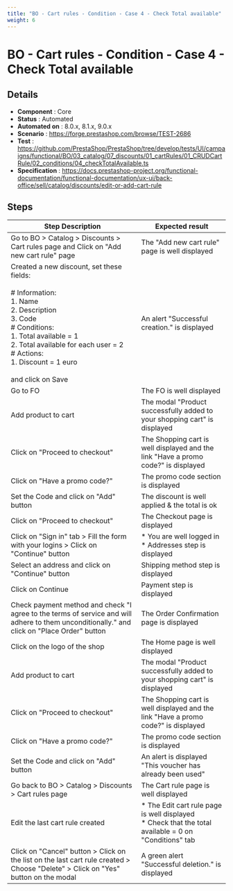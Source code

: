 ```yaml
---
title: "BO - Cart rules - Condition - Case 4 - Check Total available"
weight: 6
---
```


# BO - Cart rules - Condition - Case 4 - Check Total available
## Details
* **Component** : Core
* **Status** : Automated
* **Automated on** : 8.0.x, 8.1.x, 9.0.x
* **Scenario** : https://forge.prestashop.com/browse/TEST-2686
* **Test** : https://github.com/PrestaShop/PrestaShop/tree/develop/tests/UI/campaigns/functional/BO/03_catalog/07_discounts/01_cartRules/01_CRUDCartRule/02_conditions/04_checkTotalAvailable.ts
* **Specification** : https://docs.prestashop-project.org/functional-documentation/functional-documentation/ux-ui/back-office/sell/catalog/discounts/edit-or-add-cart-rule

## Steps
| Step Description | Expected result |
| ----- | ----- |
| Go to BO > Catalog > Discounts > Cart rules page and Click on "Add new cart rule" page | The "Add new cart rule" page is well displayed |
| Created a new discount, set these fields:<br><br># Information:<br>1. Name<br>2. Description<br>3. Code<br># Conditions:<br>1. Total available = 1<br>2. Total available for each user = 2<br># Actions:<br>1. Discount = 1 euro<br><br>and click on Save | An alert "Successful creation." is displayed |
| Go to FO | The FO is well displayed |
| Add product to cart | The modal "Product successfully added to your shopping cart" is displayed |
| Click on "Proceed to checkout" | The Shopping cart is well displayed and the link "Have a promo code?" is displayed |
| Click on "Have a promo code?" | The promo code section is displayed |
| Set the Code and click on "Add" button | The discount is well applied & the total is ok |
| Click on "Proceed to checkout" | The Checkout page is displayed |
| Click on "Sign in" tab > Fill the form with your logins > Click on "Continue" button | * You are well logged in<br> * Addresses step is displayed |
| Select an address and click on "Continue" button | Shipping method step is displayed |
| Click on Continue | Payment step is displayed |
| Check payment method and check "I agree to the terms of service and will adhere to them unconditionally." and click on "Place Order" button | The Order Confirmation page is displayed |
| Click on the logo of the shop | The Home page is well displayed |
| Add product to cart | The modal "Product successfully added to your shopping cart" is displayed |
| Click on "Proceed to checkout" | The Shopping cart is well displayed and the link "Have a promo code?" is displayed |
| Click on "Have a promo code?" | The promo code section is displayed |
| Set the Code and click on "Add" button | An alert is displayed "This voucher has already been used" |
| Go back to BO > Catalog > Discounts > Cart rules page | The Cart rule page is well displayed |
| Edit the last cart rule created | * The Edit cart rule page is well displayed<br> * Check that the total available = 0 on "Conditions" tab |
| Click on "Cancel" button > Click on the list on the last cart rule created > Choose "Delete" > Click on "Yes" button on the modal | A green alert "Successful deletion." is displayed |
